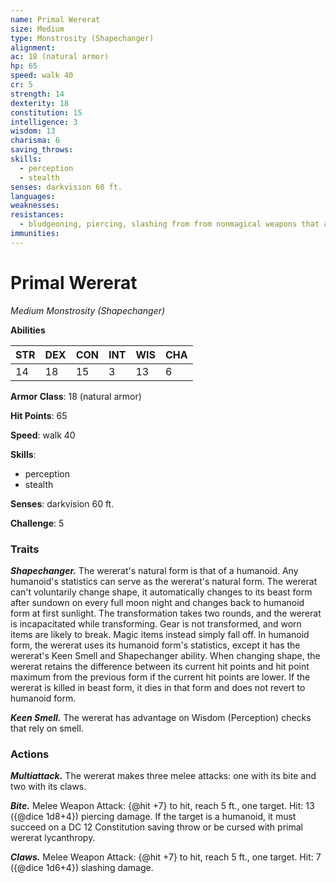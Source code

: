 ```yaml
---
name: Primal Wererat
size: Medium
type: Monstrosity (Shapechanger)
alignment: 
ac: 18 (natural armor)
hp: 65
speed: walk 40
cr: 5
strength: 14
dexterity: 18
constitution: 15
intelligence: 3
wisdom: 13
charisma: 6
saving_throws:
skills:
  - perception
  - stealth
senses: darkvision 60 ft.
languages:
weaknesses:
resistances:
  - bludgeoning, piercing, slashing from from nonmagical weapons that aren't silvered
immunities:
---
```


# Primal Wererat

*Medium Monstrosity (Shapechanger)*

**Abilities**

| STR | DEX | CON | INT | WIS | CHA |
| --- | --- | --- | --- | --- | --- |
| 14 | 18 | 15 | 3 | 13 | 6 |

**Armor Class**: 18 (natural armor)

**Hit Points**: 65

**Speed**: walk 40

**Skills**:
  - perception
  - stealth

**Senses**: darkvision 60 ft.

**Challenge**: 5

### Traits
***Shapechanger.*** The wererat's natural form is that of a humanoid. Any humanoid's statistics can serve as the wererat's natural form. The wererat can't voluntarily change shape, it automatically changes to its beast form after sundown on every full moon night and changes back to humanoid form at first sunlight. The transformation takes two rounds, and the wererat is incapacitated while transforming. Gear is not transformed, and worn items are likely to break. Magic items instead simply fall off. In humanoid form, the wererat uses its humanoid form's statistics, except it has the wererat's Keen Smell and Shapechanger ability. When changing shape, the wererat retains the difference between its current hit points and hit point maximum from the previous form if the current hit points are lower. If the wererat is killed in beast form, it dies in that form and does not revert to humanoid form.

***Keen Smell.*** The wererat has advantage on Wisdom (Perception) checks that rely on smell.

### Actions
***Multiattack.*** The wererat makes three melee attacks: one with its bite and two with its claws.

***Bite.*** Melee Weapon Attack: {@hit +7} to hit, reach 5 ft., one target. Hit: 13 ({@dice 1d8+4}) piercing damage. If the target is a humanoid, it must succeed on a DC 12 Constitution saving throw or be cursed with primal wererat lycanthropy.

***Claws.*** Melee Weapon Attack: {@hit +7} to hit, reach 5 ft., one target. Hit: 7 ({@dice 1d6+4}) slashing damage.


